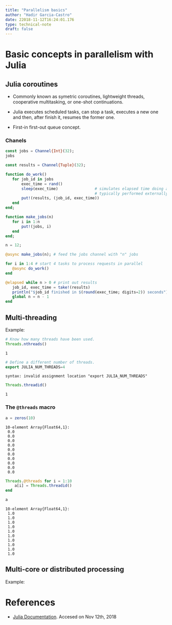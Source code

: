 ```yaml
---
title: "Parallelism basics"
author: "Hadir Garcia-Castro"
date: 22018-11-12T16:24:01.176
type: technical-note
draft: false
---
```

# Basic concepts in parallelism with Julia

## Julia coroutines
- Commonly known as symetric coroutines, lightweight threads, cooperative multitasking, or one-shot continuations.

- Julia executes scheduled tasks, can stop a task, executes a new one and then, after finish it, resumes the former one.

- First-in first-out queue concept.

### Chanels


```julia
const jobs = Channel{Int}(32);
jobs
```


```julia
const results = Channel{Tuple}(32);

function do_work()
   for job_id in jobs
       exec_time = rand()
       sleep(exec_time)                # simulates elapsed time doing actual work
                                       # typically performed externally.
       put!(results, (job_id, exec_time))
   end
end;

function make_jobs(n)
   for i in 1:n
       put!(jobs, i)
   end
end;

n = 12;

@async make_jobs(n); # feed the jobs channel with "n" jobs

for i in 1:4 # start 4 tasks to process requests in parallel
   @async do_work()
end

@elapsed while n > 0 # print out results
   job_id, exec_time = take!(results)
   println("$job_id finished in $(round(exec_time; digits=2)) seconds")
   global n = n - 1
end
```

## Multi-threading

Example:


```julia
# Know how many threads have been used.
Threads.nthreads()
```




    1




```julia
# Define a different number of threads.
export JULIA_NUM_THREADS=4
```


    syntax: invalid assignment location "export JULIA_NUM_THREADS"

    



```julia
Threads.threadid()
```




    1



### The `@threads` macro


```julia
a = zeros(10)
```




    10-element Array{Float64,1}:
     0.0
     0.0
     0.0
     0.0
     0.0
     0.0
     0.0
     0.0
     0.0
     0.0




```julia
Threads.@threads for i = 1:10
    a[i] = Threads.threadid()
end
```


```julia
a
```




    10-element Array{Float64,1}:
     1.0
     1.0
     1.0
     1.0
     1.0
     1.0
     1.0
     1.0
     1.0
     1.0



## Multi-core or distributed processing

Example:

# References
- [Julia Documentation](https://docs.julialang.org/en/v1/manual/parallel-computing/index.html). Accesed on Nov 12th, 2018
